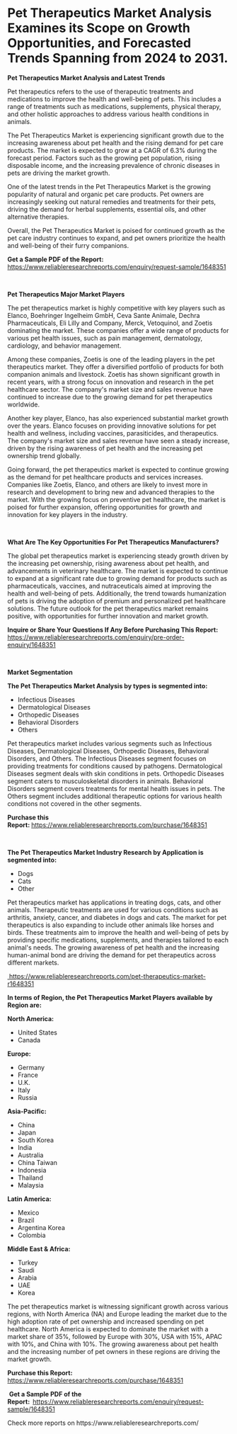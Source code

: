 <p><h1>Pet Therapeutics Market Analysis Examines its Scope on Growth Opportunities, and Forecasted Trends Spanning from 2024 to 2031.</h1></p><p><strong>Pet Therapeutics Market Analysis and Latest Trends</strong></p>
<p><p>Pet therapeutics refers to the use of therapeutic treatments and medications to improve the health and well-being of pets. This includes a range of treatments such as medications, supplements, physical therapy, and other holistic approaches to address various health conditions in animals.</p><p>The Pet Therapeutics Market is experiencing significant growth due to the increasing awareness about pet health and the rising demand for pet care products. The market is expected to grow at a CAGR of 6.3% during the forecast period. Factors such as the growing pet population, rising disposable income, and the increasing prevalence of chronic diseases in pets are driving the market growth.</p><p>One of the latest trends in the Pet Therapeutics Market is the growing popularity of natural and organic pet care products. Pet owners are increasingly seeking out natural remedies and treatments for their pets, driving the demand for herbal supplements, essential oils, and other alternative therapies.</p><p>Overall, the Pet Therapeutics Market is poised for continued growth as the pet care industry continues to expand, and pet owners prioritize the health and well-being of their furry companions.</p></p>
<p><strong>Get a Sample PDF of the Report:&nbsp;</strong> <a href="https://www.reliableresearchreports.com/enquiry/request-sample/1648351">https://www.reliableresearchreports.com/enquiry/request-sample/1648351</a></p>
<p>&nbsp;</p>
<p><strong>Pet Therapeutics Major Market Players</strong></p>
<p><p>The pet therapeutics market is highly competitive with key players such as Elanco, Boehringer Ingelheim GmbH, Ceva Sante Animale, Dechra Pharmaceuticals, Eli Lilly and Company, Merck, Vetoquinol, and Zoetis dominating the market. These companies offer a wide range of products for various pet health issues, such as pain management, dermatology, cardiology, and behavior management.</p><p>Among these companies, Zoetis is one of the leading players in the pet therapeutics market. They offer a diversified portfolio of products for both companion animals and livestock. Zoetis has shown significant growth in recent years, with a strong focus on innovation and research in the pet healthcare sector. The company's market size and sales revenue have continued to increase due to the growing demand for pet therapeutics worldwide.</p><p>Another key player, Elanco, has also experienced substantial market growth over the years. Elanco focuses on providing innovative solutions for pet health and wellness, including vaccines, parasiticides, and therapeutics. The company's market size and sales revenue have seen a steady increase, driven by the rising awareness of pet health and the increasing pet ownership trend globally.</p><p>Going forward, the pet therapeutics market is expected to continue growing as the demand for pet healthcare products and services increases. Companies like Zoetis, Elanco, and others are likely to invest more in research and development to bring new and advanced therapies to the market. With the growing focus on preventive pet healthcare, the market is poised for further expansion, offering opportunities for growth and innovation for key players in the industry.</p></p>
<p>&nbsp;</p>
<p><strong>What Are The Key Opportunities For Pet Therapeutics Manufacturers?</strong></p>
<p><p>The global pet therapeutics market is experiencing steady growth driven by the increasing pet ownership, rising awareness about pet health, and advancements in veterinary healthcare. The market is expected to continue to expand at a significant rate due to growing demand for products such as pharmaceuticals, vaccines, and nutraceuticals aimed at improving the health and well-being of pets. Additionally, the trend towards humanization of pets is driving the adoption of premium and personalized pet healthcare solutions. The future outlook for the pet therapeutics market remains positive, with opportunities for further innovation and market growth.</p></p>
<p><strong>Inquire or Share Your Questions If Any Before Purchasing This Report:</strong> <a href="https://www.reliableresearchreports.com/enquiry/pre-order-enquiry/1648351">https://www.reliableresearchreports.com/enquiry/pre-order-enquiry/1648351</a></p>
<p>&nbsp;</p>
<p><strong>Market Segmentation</strong></p>
<p><strong>The Pet Therapeutics Market Analysis by types is segmented into:</strong></p>
<p><ul><li>Infectious Diseases</li><li>Dermatological Diseases</li><li>Orthopedic Diseases</li><li>Behavioral Disorders</li><li>Others</li></ul></p>
<p><p>Pet therapeutics market includes various segments such as Infectious Diseases, Dermatological Diseases, Orthopedic Diseases, Behavioral Disorders, and Others. The Infectious Diseases segment focuses on providing treatments for conditions caused by pathogens. Dermatological Diseases segment deals with skin conditions in pets. Orthopedic Diseases segment caters to musculoskeletal disorders in animals. Behavioral Disorders segment covers treatments for mental health issues in pets. The Others segment includes additional therapeutic options for various health conditions not covered in the other segments.</p></p>
<p><strong>Purchase this Report:&nbsp;</strong><a href="https://www.reliableresearchreports.com/purchase/1648351">https://www.reliableresearchreports.com/purchase/1648351</a></p>
<p>&nbsp;</p>
<p><strong>The Pet Therapeutics Market Industry Research by Application is segmented into:</strong></p>
<p><ul><li>Dogs</li><li>Cats</li><li>Other</li></ul></p>
<p><p>Pet therapeutics market has applications in treating dogs, cats, and other animals. Therapeutic treatments are used for various conditions such as arthritis, anxiety, cancer, and diabetes in dogs and cats. The market for pet therapeutics is also expanding to include other animals like horses and birds. These treatments aim to improve the health and well-being of pets by providing specific medications, supplements, and therapies tailored to each animal's needs. The growing awareness of pet health and the increasing human-animal bond are driving the demand for pet therapeutics across different markets.</p></p>
<p><a href="https://www.reliableresearchreports.com/pet-therapeutics-market-r1648351">&nbsp;https://www.reliableresearchreports.com/pet-therapeutics-market-r1648351</a></p>
<p><strong>In terms of Region, the Pet Therapeutics Market Players available by Region are:</strong></p>
<p>
    <p> <strong> North America: </strong>
        <ul>
            <li>United States</li>
            <li>Canada</li>
        </ul>
        </p> 
    <p> <strong> Europe: </strong>
        <ul>
            <li>Germany</li>
            <li>France</li>
            <li>U.K.</li>
            <li>Italy</li>
            <li>Russia</li>
        </ul>
        </p> 
    <p> <strong> Asia-Pacific: </strong>
        <ul>
            <li>China</li>
            <li>Japan</li>
            <li>South Korea</li>
            <li>India</li>
            <li>Australia</li>
            <li>China Taiwan</li>
            <li>Indonesia</li>
            <li>Thailand</li>
            <li>Malaysia</li>
        </ul>
        </p> 
    <p> <strong> Latin America: </strong>
        <ul>
            <li>Mexico</li>
            <li>Brazil</li>
            <li>Argentina Korea</li>
            <li>Colombia</li>
        </ul>
        </p> 
    <p> <strong> Middle East & Africa: </strong>
        <ul>
            <li>Turkey</li>
            <li>Saudi</li>
            <li>Arabia</li>
            <li>UAE</li>
            <li>Korea</li>
        </ul>
    </p>
    </p>
<p><p>The pet therapeutics market is witnessing significant growth across various regions, with North America (NA) and Europe leading the market due to the high adoption rate of pet ownership and increased spending on pet healthcare. North America is expected to dominate the market with a market share of 35%, followed by Europe with 30%, USA with 15%, APAC with 10%, and China with 10%. The growing awareness about pet health and the increasing number of pet owners in these regions are driving the market growth.</p></p>
<p><strong>Purchase this Report: </strong><a href="https://www.reliableresearchreports.com/purchase/1648351">https://www.reliableresearchreports.com/purchase/1648351</a></p>
<p>&nbsp;<strong>Get a Sample PDF of the Report:&nbsp;&nbsp;</strong><a href="https://www.reliableresearchreports.com/enquiry/request-sample/1648351">https://www.reliableresearchreports.com/enquiry/request-sample/1648351</a></p>
<p><strong></strong></p>
<p>Check more reports on https://www.reliableresearchreports.com/</p>